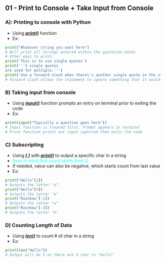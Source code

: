 ## 01 - Print to Console + Take Input from Console 

### A): Printing to console with Python
- Using <u>***print()***</u> function
- Ex:
~~~python
print("Whatever string you want here")
# Will print all strings entered within the quotation marks
# Other ways to print:
print('This is to use single quotes')
print('''3 single quotes 
are used for multiple.''')
print('Use a forward slash when there\'s another single quote in the string')
# Forward slash allows the statement to ignore something that it would normally treat
~~~

### B) Taking input from console
- Using <u>***input()***</u> function prompts an entry on terminal prior to exiting the code
- Ex:
~~~python
print(input("Typically a question goes here"))
# Input function is treated first. Prompt appears in terminal
# Print function prints out input captured then exits the code
~~~

### C) Subscripting
- Using <u>***[ ]***</u> with <u>***print()***</u> to output a specific char in a string
- <font color="cyan">*Bear in mind that count starts from <u>0</u>*</font>
- If needed, value can also be negative, which starts count from last value
- Ex:
~~~python
print("Hello"[1])
# Outputs the letter "e"
print("Hello"[4])
# Outputs the letter "o"
print("Rainbow"[-1])
# Outputs the letter "w"
print("Rainbow"[-3])
# Outputs the letter "b"
~~~

### D) Counting Length of Data
- Using <u>***len()***</u> to count # of char in a string
- Ex:
~~~python
print(len("Hello"))
# Output will be 5 as there are 5 char in "Hello"